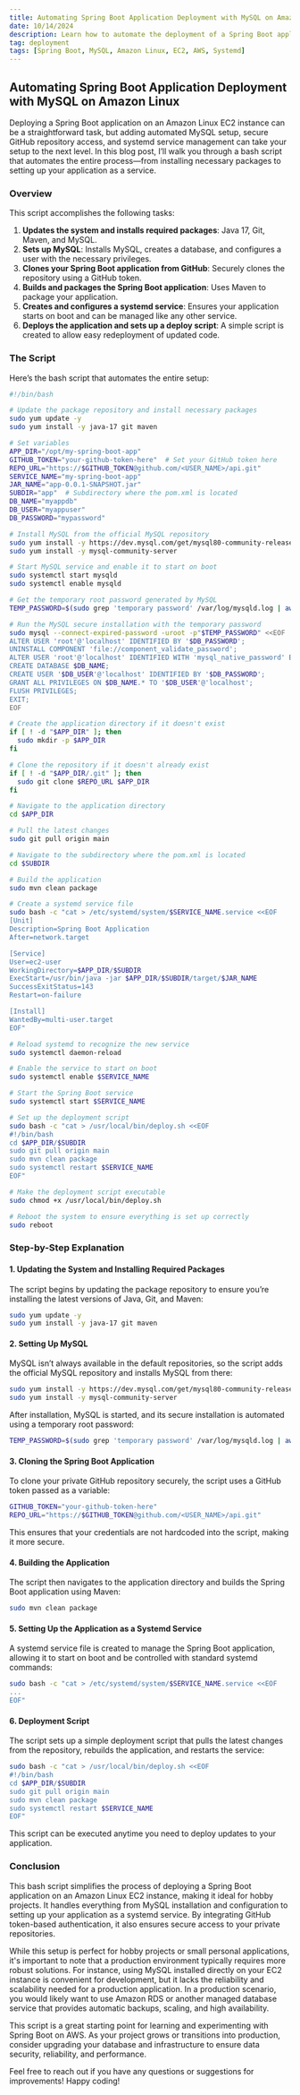 ```yaml
---
title: Automating Spring Boot Application Deployment with MySQL on Amazon Linux
date: 10/14/2024
description: Learn how to automate the deployment of a Spring Boot application on an Amazon Linux EC2 instance, complete with MySQL setup, GitHub repository access, and systemd service management.
tag: deployment
tags: [Spring Boot, MySQL, Amazon Linux, EC2, AWS, Systemd]
---
```


## Automating Spring Boot Application Deployment with MySQL on Amazon Linux

Deploying a Spring Boot application on an Amazon Linux EC2 instance can be a straightforward task, but adding automated MySQL setup, secure GitHub repository access, and systemd service management can take your setup to the next level. In this blog post, I’ll walk you through a bash script that automates the entire process—from installing necessary packages to setting up your application as a service.

### Overview

This script accomplishes the following tasks:

1. **Updates the system and installs required packages**: Java 17, Git, Maven, and MySQL.
2. **Sets up MySQL**: Installs MySQL, creates a database, and configures a user with the necessary privileges.
3. **Clones your Spring Boot application from GitHub**: Securely clones the repository using a GitHub token.
4. **Builds and packages the Spring Boot application**: Uses Maven to package your application.
5. **Creates and configures a systemd service**: Ensures your application starts on boot and can be managed like any other service.
6. **Deploys the application and sets up a deploy script**: A simple script is created to allow easy redeployment of updated code.

### The Script

Here’s the bash script that automates the entire setup:

```bash
#!/bin/bash

# Update the package repository and install necessary packages
sudo yum update -y
sudo yum install -y java-17 git maven

# Set variables
APP_DIR="/opt/my-spring-boot-app"
GITHUB_TOKEN="your-github-token-here"  # Set your GitHub token here
REPO_URL="https://$GITHUB_TOKEN@github.com/<USER_NAME>/api.git"
SERVICE_NAME="my-spring-boot-app"
JAR_NAME="app-0.0.1-SNAPSHOT.jar"
SUBDIR="app"  # Subdirectory where the pom.xml is located
DB_NAME="myappdb"
DB_USER="myappuser"
DB_PASSWORD="mypassword"

# Install MySQL from the official MySQL repository
sudo yum install -y https://dev.mysql.com/get/mysql80-community-release-el7-3.noarch.rpm
sudo yum install -y mysql-community-server

# Start MySQL service and enable it to start on boot
sudo systemctl start mysqld
sudo systemctl enable mysqld

# Get the temporary root password generated by MySQL
TEMP_PASSWORD=$(sudo grep 'temporary password' /var/log/mysqld.log | awk '{print $NF}')

# Run the MySQL secure installation with the temporary password
sudo mysql --connect-expired-password -uroot -p"$TEMP_PASSWORD" <<EOF
ALTER USER 'root'@'localhost' IDENTIFIED BY '$DB_PASSWORD';
UNINSTALL COMPONENT 'file://component_validate_password';
ALTER USER 'root'@'localhost' IDENTIFIED WITH 'mysql_native_password' BY '$DB_PASSWORD';
CREATE DATABASE $DB_NAME;
CREATE USER '$DB_USER'@'localhost' IDENTIFIED BY '$DB_PASSWORD';
GRANT ALL PRIVILEGES ON $DB_NAME.* TO '$DB_USER'@'localhost';
FLUSH PRIVILEGES;
EXIT;
EOF

# Create the application directory if it doesn't exist
if [ ! -d "$APP_DIR" ]; then
  sudo mkdir -p $APP_DIR
fi

# Clone the repository if it doesn't already exist
if [ ! -d "$APP_DIR/.git" ]; then
  sudo git clone $REPO_URL $APP_DIR
fi

# Navigate to the application directory
cd $APP_DIR

# Pull the latest changes
sudo git pull origin main

# Navigate to the subdirectory where the pom.xml is located
cd $SUBDIR

# Build the application
sudo mvn clean package

# Create a systemd service file
sudo bash -c "cat > /etc/systemd/system/$SERVICE_NAME.service <<EOF
[Unit]
Description=Spring Boot Application
After=network.target

[Service]
User=ec2-user
WorkingDirectory=$APP_DIR/$SUBDIR
ExecStart=/usr/bin/java -jar $APP_DIR/$SUBDIR/target/$JAR_NAME
SuccessExitStatus=143
Restart=on-failure

[Install]
WantedBy=multi-user.target
EOF"

# Reload systemd to recognize the new service
sudo systemctl daemon-reload

# Enable the service to start on boot
sudo systemctl enable $SERVICE_NAME

# Start the Spring Boot service
sudo systemctl start $SERVICE_NAME

# Set up the deployment script
sudo bash -c "cat > /usr/local/bin/deploy.sh <<EOF
#!/bin/bash
cd $APP_DIR/$SUBDIR
sudo git pull origin main
sudo mvn clean package
sudo systemctl restart $SERVICE_NAME
EOF"

# Make the deployment script executable
sudo chmod +x /usr/local/bin/deploy.sh

# Reboot the system to ensure everything is set up correctly
sudo reboot
```

### Step-by-Step Explanation

#### 1. **Updating the System and Installing Required Packages**

The script begins by updating the package repository to ensure you’re installing the latest versions of Java, Git, and Maven:

```bash
sudo yum update -y
sudo yum install -y java-17 git maven
```

#### 2. **Setting Up MySQL**

MySQL isn’t always available in the default repositories, so the script adds the official MySQL repository and installs MySQL from there:

```bash
sudo yum install -y https://dev.mysql.com/get/mysql80-community-release-el7-3.noarch.rpm
sudo yum install -y mysql-community-server
```

After installation, MySQL is started, and its secure installation is automated using a temporary root password:

```bash
TEMP_PASSWORD=$(sudo grep 'temporary password' /var/log/mysqld.log | awk '{print $NF}')
```

#### 3. **Cloning the Spring Boot Application**

To clone your private GitHub repository securely, the script uses a GitHub token passed as a variable:

```bash
GITHUB_TOKEN="your-github-token-here"
REPO_URL="https://$GITHUB_TOKEN@github.com/<USER_NAME>/api.git"
```

This ensures that your credentials are not hardcoded into the script, making it more secure.

#### 4. **Building the Application**

The script then navigates to the application directory and builds the Spring Boot application using Maven:

```bash
sudo mvn clean package
```

#### 5. **Setting Up the Application as a Systemd Service**

A systemd service file is created to manage the Spring Boot application, allowing it to start on boot and be controlled with standard systemd commands:

```bash
sudo bash -c "cat > /etc/systemd/system/$SERVICE_NAME.service <<EOF
...
EOF"
```

#### 6. **Deployment Script**

The script sets up a simple deployment script that pulls the latest changes from the repository, rebuilds the application, and restarts the service:

```bash
sudo bash -c "cat > /usr/local/bin/deploy.sh <<EOF
#!/bin/bash
cd $APP_DIR/$SUBDIR
sudo git pull origin main
sudo mvn clean package
sudo systemctl restart $SERVICE_NAME
EOF"
```

This script can be executed anytime you need to deploy updates to your application.

### Conclusion

This bash script simplifies the process of deploying a Spring Boot application on an Amazon Linux EC2 instance, making it ideal for hobby projects. It handles everything from MySQL installation and configuration to setting up your application as a systemd service. By integrating GitHub token-based authentication, it also ensures secure access to your private repositories.

While this setup is perfect for hobby projects or small personal applications, it's important to note that a production environment typically requires more robust solutions. For instance, using MySQL installed directly on your EC2 instance is convenient for development, but it lacks the reliability and scalability needed for a production application. In a production scenario, you would likely want to use Amazon RDS or another managed database service that provides automatic backups, scaling, and high availability.

This script is a great starting point for learning and experimenting with Spring Boot on AWS. As your project grows or transitions into production, consider upgrading your database and infrastructure to ensure data security, reliability, and performance.

Feel free to reach out if you have any questions or suggestions for improvements! Happy coding!
